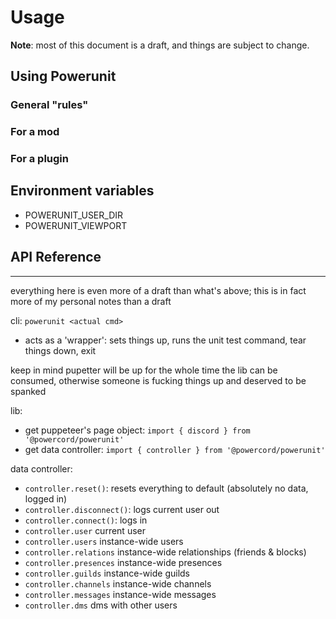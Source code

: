 # Usage
**Note**: most of this document is a draft, and things are subject to change.

## Using Powerunit
### General "rules"
### For a mod
### For a plugin

## Environment variables
 - POWERUNIT_USER_DIR
 - POWERUNIT_VIEWPORT

## API Reference

-------
everything here is even more of a draft than what's above; this is in fact more of my personal notes than a draft

cli: `powerunit <actual cmd>`
 - acts as a 'wrapper': sets things up, runs the unit test command, tear things down, exit

keep in mind pupetter will be up for the whole time the lib can be consumed, otherwise someone is fucking things up
and deserved to be spanked <!-- unless its their kink -->

lib:
 - get puppeteer's page object: `import { discord } from '@powercord/powerunit'`
 - get data controller: `import { controller } from '@powercord/powerunit'`

data controller:
 - `controller.reset()`: resets everything to default (absolutely no data, logged in)
 - `controller.disconnect()`: logs current user out
 - `controller.connect()`: logs in
 - `controller.user` current user
 - `controller.users` instance-wide users
 - `controller.relations` instance-wide relationships (friends & blocks)
 - `controller.presences` instance-wide presences
 - `controller.guilds` instance-wide guilds
 - `controller.channels` instance-wide channels
 - `controller.messages` instance-wide messages
 - `controller.dms` dms with other users
